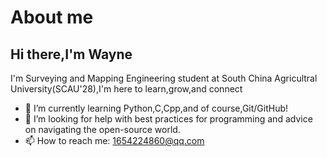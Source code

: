 # About me

## Hi there,I'm Wayne
I'm Surveying and Mapping Engineering student at South China Agricultral University(SCAU'28),I'm here to learn,grow,and connect

- 🌱 I’m currently learning Python,C,Cpp,and of course,Git/GitHub!
- 🤔 I’m looking for help with best practices for programming and advice on navigating the open-source world.
- 📫 How to reach me: 1654224860@qq.com


